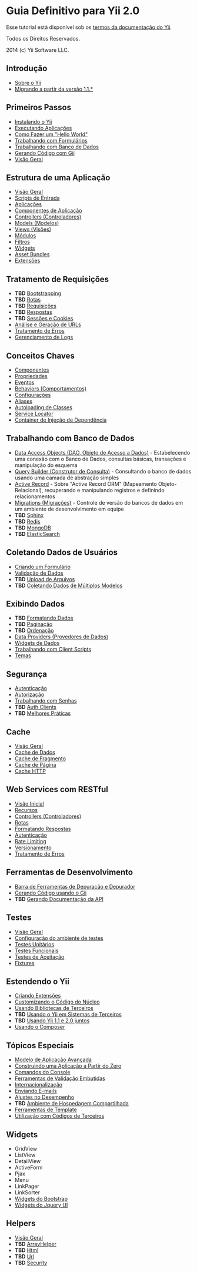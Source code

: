 Guia Definitivo para Yii 2.0
============================

Esse tutorial está disponível sob os [termos da documentação do Yii](http://www.yiiframework.com/doc/terms/).


Todos os Direitos Reservados.

2014 (c) Yii Software LLC.


Introdução
----------

* [Sobre o Yii](intro-yii.md)
* [Migrando a partir da versão 1.1.*](intro-upgrade-from-v1.md)


Primeiros Passos
----------------

* [Instalando o Yii](start-installation.md)
* [Executando Aplicações](start-workflow.md)
* [Como Fazer um "Hello World"](start-hello.md)
* [Trabalhando com Formulários](start-forms.md)
* [Trabalhando com Banco de Dados](start-databases.md)
* [Gerando Código com Gii](start-gii.md)
* [Visão Geral](start-looking-ahead.md)


Estrutura de uma Aplicação
--------------------------

* [Visão Geral](structure-overview.md)
* [Scripts de Entrada](structure-entry-scripts.md)
* [Aplicações](structure-applications.md)
* [Componentes de Aplicação](structure-application-components.md)
* [Controllers (Controladores)](structure-controllers.md)
* [Models (Modelos)](structure-models.md)
* [Views (Visões)](structure-views.md)
* [Módulos](structure-modules.md)
* [Filtros](structure-filters.md)
* [Widgets](structure-widgets.md)
* [Asset Bundles](structure-assets.md)
* [Extensões](structure-extensions.md)


Tratamento de Requisições
-------------------------

* **TBD** [Bootstrapping](runtime-bootstrapping.md)
* **TBD** [Rotas](runtime-routing.md)
* **TBD** [Requisições](runtime-requests.md)
* **TBD** [Respostas](runtime-responses.md)
* **TBD** [Sessões e Cookies](runtime-sessions-cookies.md)
* [Análise e Geração de URLs](runtime-url-handling.md)
* [Tratamento de Erros](runtime-handling-errors.md)
* [Gerenciamento de Logs](runtime-logging.md)


Conceitos Chaves
----------------

* [Componentes](concept-components.md)
* [Propriedades](concept-properties.md)
* [Eventos](concept-events.md)
* [Behaviors (Comportamentos)](concept-behaviors.md)
* [Configurações](concept-configurations.md)
* [Aliases](concept-aliases.md)
* [Autoloading de Classes](concept-autoloading.md)
* [Service Locator](concept-service-locator.md)
* [Container de Injeção de Dependência](concept-di-container.md)


Trabalhando com Banco de Dados
------------------------------

* [Data Access Objects (DAO, Objeto de Acesso a Dados)](db-dao.md) - Estabelecendo uma conexão com o Banco de Dados, consultas básicas, transações e manipulação do esquema
* [Query Builder (Construtor de Consulta)](db-query-builder.md) - Consultando o banco de dados usando uma camada de abstração simples
* [Active Record](db-active-record.md) - Sobre "Active Record ORM" (Mapeamento Objeto-Relacional), recuperando e manipulando registros e definindo relacionamentos
* [Migrations (Migrações)](db-migrations.md) - Controle de versão do bancos de dados em um ambiente de desenvolvimento em equipe
* **TBD** [Sphinx](db-sphinx.md)
* **TBD** [Redis](db-redis.md)
* **TBD** [MongoDB](db-mongodb.md)
* **TBD** [ElasticSearch](db-elastic-search.md)


Coletando Dados de Usuários
---------------------------

* [Criando um Formulário](input-forms.md)
* [Validação de Dados](input-validation.md)
* **TBD** [Upload de Arquivos](input-file-upload.md)
* **TBD** [Coletando Dados de Múltiplos Modelos](input-multiple-models.md)


Exibindo Dados
---------------

* **TBD** [Formatando Dados](output-formatting.md)
* **TBD** [Paginação](output-pagination.md)
* **TBD** [Ordenação](output-sorting.md)
* [Data Providers (Provedores de Dados)](output-data-providers.md)
* [Widgets de Dados](output-data-widgets.md)
* [Trabalhando com Client Scripts](output-client-scripts.md)
* [Temas](output-theming.md)


Segurança
--------

* [Autenticação](security-authentication.md)
* [Autorização](security-authorization.md)
* [Trabalhando com Senhas](security-passwords.md)
* **TBD** [Auth Clients](security-auth-clients.md)
* **TBD** [Melhores Práticas](security-best-practices.md)


Cache
-------

* [Visão Geral](caching-overview.md)
* [Cache de Dados](caching-data.md)
* [Cache de Fragmento](caching-fragment.md)
* [Cache de Página](caching-page.md)
* [Cache HTTP](caching-http.md)


Web Services com RESTful 
------------------------

* [Visão Inicial](rest-quick-start.md)
* [Recursos](rest-resources.md)
* [Controllers (Controladores)](rest-controllers.md)
* [Rotas](rest-routing.md)
* [Formatando Respostas](rest-response-formatting.md)
* [Autenticação](rest-authentication.md)
* [Rate Limiting](rest-rate-limiting.md)
* [Versionamento](rest-versioning.md)
* [Tratamento de Erros](rest-error-handling.md)


Ferramentas de Desenvolvimento
------------------------------

* [Barra de Ferramentas de Depuração e Depurador](tool-debugger.md)
* [Gerando Código usando o Gii](tool-gii.md)
* **TBD** [Gerando Documentação da API](tool-api-doc.md)


Testes
------

* [Visão Geral](test-overview.md)
* [Configuração do ambiente de testes](test-endvironment-setup.md)
* [Testes Unitários](test-unit.md)
* [Testes Funcionais](test-functional.md)
* [Testes de Aceitação](test-acceptance.md)
* [Fixtures](test-fixtures.md)


Estendendo o Yii
----------------

* [Criando Extensões](extend-creating-extensions.md)
* [Customizando o Código do Núcleo](extend-customizing-core.md)
* [Usando Bibliotecas de Terceiros](extend-using-libs.md)
* **TBD** [Usando o Yii em Sistemas de Terceiros](extend-embedding-in-others.md)
* **TBD** [Usando Yii 1.1 e 2.0 juntos](extend-using-v1-v2.md)
* [Usando o Composer](extend-using-composer.md)


Tópicos Especiais
-----------------

* [Modelo de Aplicação Avançada](tutorial-advanced-app.md)
* [Construindo uma Aplicação a Partir do Zero](tutorial-start-from-scratch.md)
* [Comandos do Console](tutorial-console.md)
* [Ferramentas de Validação Embutidas](tutorial-core-validators.md)
* [Internacionalização](tutorial-i18n.md)
* [Enviando E-mails](tutorial-mailing.md)
* [Ajustes no Desempenho](tutorial-performance-tuning.md)
* **TBD** [Ambiente de Hospedagem Compartilhada](tutorial-shared-hosting.md)
* [Ferramentas de Template](tutorial-template-engines.md)
* [Utilização com Códigos de Terceiros](tutorial-yii-integration.md)


Widgets
-------

* GridView
* ListView
* DetailView
* ActiveForm
* Pjax
* Menu
* LinkPager
* LinkSorter
* [Widgets do Bootstrap](bootstrap-widgets.md)
* [Widgets do Jquery UI](jui-widgets.md)


Helpers
-------

* [Visão Geral](helper-overview.md)
* **TBD** [ArrayHelper](helper-array.md)
* **TBD** [Html](helper-html.md)
* **TBD** [Url](helper-url.md)
* **TBD** [Security](helper-security.md)
